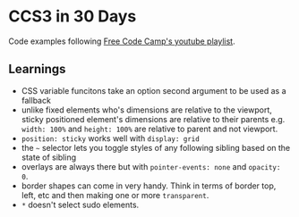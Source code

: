 # CCS3 in 30 Days

Code examples following [Free Code Camp's youtube playlist](https://www.youtube.com/playlist?list=PLWKjhJtqVAbl1AfjiGyYxwpdAPi5v-1OU).

## Learnings

- CSS variable funcitons take an option second argument to be used as a fallback
- unlike fixed elements who's dimensions are relative to the viewport, sticky positioned element's dimensions are relative to their parents e.g. `width: 100%` and `height: 100%` are relative to parent and not viewport.
- `position: sticky` works well with `display: grid`
- the `~` selector lets you toggle styles of any following sibling based on the state of sibling
- overlays are always there but with `pointer-events: none` and `opacity: 0`.
- border shapes can come in very handy. Think in terms of border top, left, etc and then making one or more `transparent`.
- `*` doesn't select sudo elements.
